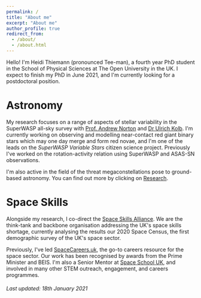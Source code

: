 ```yaml
---
permalink: /
title: "About me"
excerpt: "About me"
author_profile: true
redirect_from: 
  - /about/
  - /about.html
---
```


Hello! I'm Heidi Thiemann (pronounced Tee-man), a fourth year PhD student in the School of Physical Sciences at The Open University in the UK. I expect to finish my PhD in June 2021, and I'm currently looking for a postdoctoral position.


Astronomy
======

My research focuses on a range of aspects of stellar variability in the SuperWASP all-sky survey with [Prof. Andrew Norton](http://www.open.ac.uk/people/ajn3) and [Dr Ulrich Kolb](http://www.open.ac.uk/people/uck2). I'm currently working on observing and modelling near-contact red giant binary stars which may one day merge and form red novae, and I'm one of the leads on the _SuperWASP Variable Stars_ citizen science project. Previously I've worked on the rotation-activity relation using SuperWASP and ASAS-SN observations. 

I'm also active in the field of the threat megaconstellations pose to ground-based astronomy. You can find out more by clicking on [Research](https://heidithiemann.github.io/research/). 


Space Skills
======

Alongside my research, I co-direct the [Space Skills Alliance](https://spaceskills.org/). We are the think-tank and backbone organisation addressing the UK's space skills shortage, currently analysing the results our 2020 Space Census, the first demographic survey of the UK's space sector.

Previously, I've led [SpaceCareers.uk](https://spacecareers.uk/), the go-to careers resource for the space sector. Our work has been recognised by awards from the Prime Minister and BEIS. I'm also a Senior Mentor at [Space School UK](http://spaceschool.co.uk/), and involved in many other STEM outreach, engagement, and careers programmes.


###### _Last updated: 18th January 2021_ 
